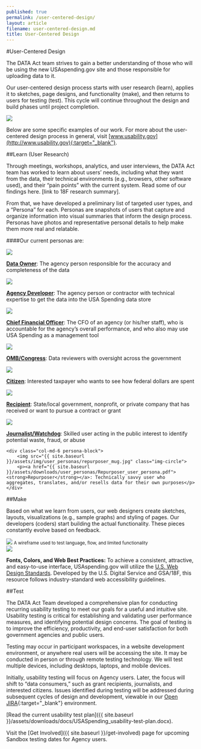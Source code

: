 ```yaml
---
published: true
permalink: /user-centered-design/
layout: article
filename: user-centered-design.md
title: User-Centered Design
---
```



#User-Centered Design

The DATA Act team strives to gain a better understanding of those who will be using the new USAspending.gov site and those responsible for uploading data to it.

Our user-centered design process starts with user research (learn), applies it to sketches, page designs, and functionality (make), and then returns to users for testing (test). This cycle will continue throughout the design and build phases until project completion.

<img class="learn-test-make" src="{{ site.baseurl }}/assets/graphics/learn-test-make.svg">


Below are some specific examples of our work.  For more about the user-centered design process in general, visit [www.usability.gov](http://www.usability.gov){:target="_blank"}.


##Learn (User Research)

Through meetings, workshops, analytics, and user interviews, the DATA Act team has worked to learn about users’ needs, including what they want from the data, their technical environments (e.g., browsers, other software used), and their “pain points” with the current system.  Read some of our findings here. [link to 18F research summary].

From that, we have developed a preliminary list of targeted user types, and a “Persona” for each. Personas are snapshots of users that capture and organize information into visual summaries that inform the design process. Personas have photos and representative personal details to help make them more real and relatable.

####Our current personas are:

<div class="row mt-30">
    <div class="col-md-6 persona-block">
        <img src="{{ site.baseurl }}/assets/img/user_personas/data_owner_mug.jpg" class="img-responsive img-circle">
        <p><a href="{{ site.baseurl }}/assets/downloads/user_personas/Data_Owner_user_persona.pdf"><strong>Data Owner</strong></a>: The agency person responsible for the accuracy and completeness of the data</p>
    </div>
    <div class="col-md-6 persona-block">
        <img src="{{ site.baseurl }}/assets/img/user_personas/agency_developer_mug.jpg" class="img-responsive img-circle">
        <p><a href="{{ site.baseurl }}/assets/downloads/user_personas/Agency_Developer_user_persona.pdf"><strong>Agency Developer</strong></a>: The agency person or contractor with technical expertise to get the data into the USA Spending data store</p>
    </div>
</div>

<div class="row">
    <div class="col-md-6 persona-block">
        <img src="{{ site.baseurl }}/assets/img/user_personas/cfo_mug.jpg" class="img-responsive img-circle">
        <p><a href="{{ site.baseurl }}/assets/downloads/user_personas/CFO_user_persona.pdf"><strong>Chief Financial Officer</strong></a>: The CFO of an agency (or his/her staff), who is accountable for the agency’s overall performance, and who also may use USA Spending as a management tool</p>
    </div>
    <div class="col-md-6 persona-block">
        <img src="{{ site.baseurl }}/assets/img/user_personas/omb_mug.jpg" class="img-responsive img-circle">
        <p><a href="{{ site.baseurl }}/assets/downloads/user_personas/Budget_Analyst_user_persona.pdf"><strong>OMB/Congress</strong></a>: Data reviewers with oversight across the government</p>
    </div>
</div>

<div class="row">
    <div class="col-md-6 persona-block">
        <img src="{{ site.baseurl }}/assets/img/user_personas/citizen_mug.jpg" class="img-responsive img-circle">
        <p><a href="{{ site.baseurl }}/assets/downloads/user_personas/Citizen_user_persona.pdf"><strong>Citizen</strong></a>: Interested taxpayer who wants to see how federal dollars are spent</p>
    </div>
    <div class="col-md-6 persona-block">
        <img src="{{ site.baseurl }}/assets/img/user_personas/recipient_mug.jpg" class="img-responsive img-circle">
        <p><a href="{{ site.baseurl }}/assets/downloads/user_personas/Recipient_user_persona.pdf"><strong>Recipient</strong></a>: State/local government, nonprofit, or private company that has received or want to pursue a contract or grant</p>
    </div>
</div>

<div class="row">
    <div class="col-md-6 persona-block">
    	<img src="{{ site.baseurl }}/assets/img/user_personas/journalist_mug.jpg" class="img-circle">
    	<p><a href="{{ site.baseurl }}/assets/downloads/user_personas/Journalist_user_persona.pdf"><strong>Journalist/Watchdog</strong></a>: Skilled user acting in the public interest to identify potential waste, fraud, or abuse</p>
    </div>


    <div class="col-md-6 persona-block">
    	<img src="{{ site.baseurl }}/assets/img/user_personas/repurposer_mug.jpg" class="img-circle">
    	<p><a href="{{ site.baseurl }}/assets/downloads/user_personas/Repurposer_user_persona.pdf"><strong>Repurposer</strong></a>: Technically savvy user who aggregates, translates, and/or resells data for their own purposes</p>
    </div>
</div>


##Make


<div class="row">
    <div class="col-md-8">
        <p>Based on what we learn from users, our web designers create sketches, layouts, visualizations (e.g., sample graphs) and styling of pages. Our developers (coders) start building the actual functionality. These pieces constantly evolve based on feedback.</p>
        <img src="{{ site.baseurl }}/assets/img/wire-example.jpg" class="img-responsive center-block">
        <small class='text-center center-block'>A wireframe used to test language, flow, and limited functionality</small>
    </div>
    <div class="col-md-4 alert-block">
    	<img src="{{ site.baseurl }}/assets/img/18f_style.jpg" class="pull-left">
    	<p><strong>Fonts, Colors, and Web Best Practices:</strong> To achieve a consistent, attractive, and easy-to-use interface, USAspending.gov will utilize the <a href='https://playbook.cio.gov/designstandards/' target="_blank">U.S. Web Design Standards</a>. Developed by the U.S. Digital Service and GSA/18F, this resource follows industry-standard web accessibility guidelines.</p>
    </div>
</div>



##Test

The DATA Act Team developed a comprehensive plan for conducting recurring usability testing to meet our goals for a useful and intuitive site. Usability testing is critical for establishing and validating user performance measures, and identifying potential design concerns. The goal of testing is to improve the efficiency, productivity, and end-user satisfaction for both government agencies and public users.

Testing may occur in participant workspaces, in a website development environment, or anywhere real users will be accessing the site. It may be conducted in person or through remote testing technology.  We will test multiple devices, including desktops, laptops, and mobile devices.

Initially, usability testing will focus on Agency users. Later, the focus will shift to “data consumers,” such as grant recipients, journalists, and interested citizens.  Issues identified during testing will be addressed during subsequent cycles of design and development, viewable in our [Open JIRA](https://federal-spending-transparency.atlassian.net/secure/BrowseProjects.jspa?selectedCategory=all&selectedProjectType=all){:target="_blank"} environment.


[Read the current usability test plan]({{ site.baseurl }}/assets/downloads/docs/USASpending_usability-test-plan.docx).

Visit the [Get Involved]({{ site.baseurl }}/get-involved) page for upcoming Sandbox testing dates for Agency users.